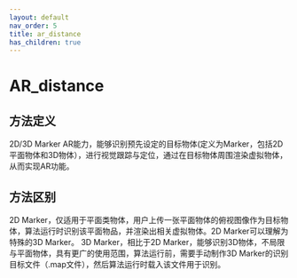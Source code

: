 ```yaml
---
layout: default
nav_order: 5
title: ar_distance
has_children: true
---
```



# AR_distance

## 方法定义
2D/3D Marker AR能力，能够识别预先设定的目标物体(定义为Marker，包括2D平面物体和3D物体），进行视觉跟踪与定位，通过在目标物体周围渲染虚拟物体，从而实现AR功能。

## 方法区别
2D Marker，仅适用于平面类物体，用户上传一张平面物体的俯视图像作为目标物体，算法运行时识别该平面物品，并渲染出相关虚拟物体。2D Marker可以理解为特殊的3D Marker。
3D Marker，相比于2D Marker，能够识别3D物体，不局限与平面物体，具有更广的使用范围，算法运行前，需要手动制作3D Marker的识别目标文件（.map文件），然后算法运行时载入该文件用于识别。